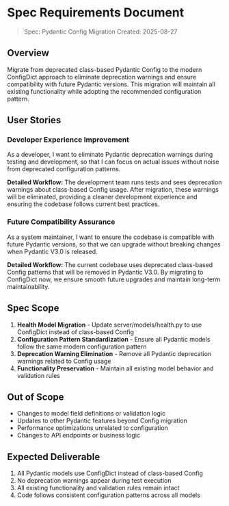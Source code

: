 # Spec Requirements Document

> Spec: Pydantic Config Migration
> Created: 2025-08-27

## Overview

Migrate from deprecated class-based Pydantic Config to the modern ConfigDict approach to eliminate deprecation warnings and ensure compatibility with future Pydantic versions. This migration will maintain all existing functionality while adopting the recommended configuration pattern.

## User Stories

### Developer Experience Improvement

As a developer, I want to eliminate Pydantic deprecation warnings during testing and development, so that I can focus on actual issues without noise from deprecated configuration patterns.

**Detailed Workflow:** The development team runs tests and sees deprecation warnings about class-based Config usage. After migration, these warnings will be eliminated, providing a cleaner development experience and ensuring the codebase follows current best practices.

### Future Compatibility Assurance

As a system maintainer, I want to ensure the codebase is compatible with future Pydantic versions, so that we can upgrade without breaking changes when Pydantic V3.0 is released.

**Detailed Workflow:** The current codebase uses deprecated class-based Config patterns that will be removed in Pydantic V3.0. By migrating to ConfigDict now, we ensure smooth future upgrades and maintain long-term maintainability.

## Spec Scope

1. **Health Model Migration** - Update server/models/health.py to use ConfigDict instead of class-based Config
2. **Configuration Pattern Standardization** - Ensure all Pydantic models follow the same modern configuration pattern
3. **Deprecation Warning Elimination** - Remove all Pydantic deprecation warnings related to Config usage
4. **Functionality Preservation** - Maintain all existing model behavior and validation rules

## Out of Scope

- Changes to model field definitions or validation logic
- Updates to other Pydantic features beyond Config migration
- Performance optimizations unrelated to configuration
- Changes to API endpoints or business logic

## Expected Deliverable

1. All Pydantic models use ConfigDict instead of class-based Config
2. No deprecation warnings appear during test execution
3. All existing functionality and validation rules remain intact
4. Code follows consistent configuration patterns across all models
